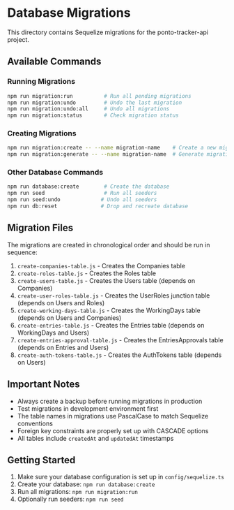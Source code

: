 # Database Migrations

This directory contains Sequelize migrations for the ponto-tracker-api project.

## Available Commands

### Running Migrations

```bash
npm run migration:run          # Run all pending migrations
npm run migration:undo         # Undo the last migration
npm run migration:undo:all     # Undo all migrations
npm run migration:status       # Check migration status
```

### Creating Migrations

```bash
npm run migration:create -- --name migration-name    # Create a new migration file
npm run migration:generate -- --name migration-name  # Generate migration from model differences
```

### Other Database Commands

```bash
npm run database:create        # Create the database
npm run seed                   # Run all seeders
npm run seed:undo             # Undo all seeders
npm run db:reset              # Drop and recreate database
```

## Migration Files

The migrations are created in chronological order and should be run in sequence:

1. `create-companies-table.js` - Creates the Companies table
2. `create-roles-table.js` - Creates the Roles table
3. `create-users-table.js` - Creates the Users table (depends on Companies)
4. `create-user-roles-table.js` - Creates the UserRoles junction table (depends on Users and Roles)
5. `create-working-days-table.js` - Creates the WorkingDays table (depends on Users and Companies)
6. `create-entries-table.js` - Creates the Entries table (depends on WorkingDays and Users)
7. `create-entries-approval-table.js` - Creates the EntriesApprovals table (depends on Entries and Users)
8. `create-auth-tokens-table.js` - Creates the AuthTokens table (depends on Users)

## Important Notes

- Always create a backup before running migrations in production
- Test migrations in development environment first
- The table names in migrations use PascalCase to match Sequelize conventions
- Foreign key constraints are properly set up with CASCADE options
- All tables include `createdAt` and `updatedAt` timestamps

## Getting Started

1. Make sure your database configuration is set up in `config/sequelize.ts`
2. Create your database: `npm run database:create`
3. Run all migrations: `npm run migration:run`
4. Optionally run seeders: `npm run seed`
